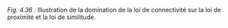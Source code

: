 *Fig. 4.36 :* Illustration de la domination de la loi de connectivité sur la loi de proximité et la loi de similitude.  